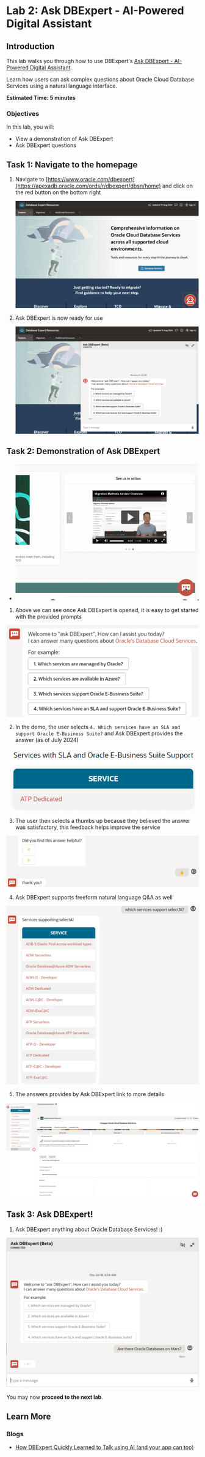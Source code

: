 # Lab 2: Ask DBExpert - AI-Powered Digital Assistant

## Introduction

This lab walks you through how to use DBExpert's [Ask DBExpert - AI-Powered Digital Assistant](https://apexadb.oracle.com/ords/r/dbexpert/dbsn/home). 

Learn how users can ask complex questions about Oracle Cloud Database Services using a natural language interface.

**Estimated Time: 5 minutes**

### **Objectives**

In this lab, you will:
* View a demonstration of Ask DBExpert
* Ask DBExpert questions

## Task 1: Navigate to the homepage

1. Navigate to [https://www.oracle.com/dbexpert](https://apexadb.oracle.com/ords/r/dbexpert/dbsn/home) and click on the red button on the bottom right 

    ![DBExpert Homepage](./images/homepage_ai_sm.png "The DBExpert homepage with the digital assistant button highlighted.")

2. Ask DBExpert is now ready for use

    ![DBExpert Homepage](./images/homepage_ai_ex_sm.png "The DBExpert homepage with the digital assistant expanded for use.")

## Task 2: Demonstration of Ask DBExpert

- ![DBExpert VC](./images/askdbexpert.gif "A GIF of using 'Ask DBExpert' prompts.")

1. Above we can see once Ask DBExpert is opened, it is easy to get started with the provided prompts

  ![DBExpert VC](./images/ai_prompts_sm.png "The 'Ask DBExpert' built in prompts.")

2. In the demo, the user selects `4. Which services have an SLA and support Oracle E-Business Suite?` and Ask DBExpert provides the answer (as of July 2024)

  ![DBExpert VC](./images/ai_a1_sm.png "The answer to an 'Ask DBExpert' prompt")

3. The user then selects a thumbs up because they believed the answer was satisfactory, this feedback helps improve the service

  ![DBExpert VC](./images/ai_f1_sm.png "Feedback to an 'Ask DBExpert' answer")

4. Ask DBExpert supports freeform natural language Q&A as well

  ![DBExpert VC](./images/ai_ff1_sm.png "Freeform question and response from 'Ask DBExpert'")

5. The answers provides by Ask DBExpert link to more details

  ![DBExpert VC](./images/ai_ffa1_sm.png "DBExpert responses could link to other webpages")

## Task 3: Ask DBExpert!

1. Ask DBExpert anything about Oracle Database Services! :)

  ![DBExpert VC](./images/ai_silly_sm.png "You can ask DBExpert anything! Give it a try!")

You may now **proceed to the next lab**.

## Learn More
### Blogs
* [How DBExpert Quickly Learned to Talk using AI (and your app can too)](https://blogs.oracle.com/datawarehousing/post/how-dbexpert-quickly-learned-to-talk-using-ai-and-your-app-can-too)
